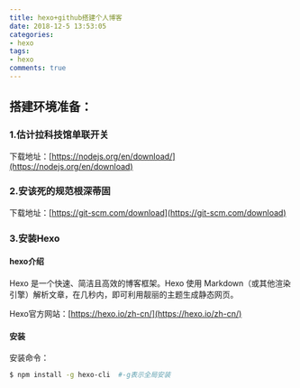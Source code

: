 ```yaml
---
title: hexo+github搭建个人博客
date: 2018-12-5 13:53:05
categories: 
- hexo
tags: 
- hexo
comments: true
---
```


## 搭建环境准备：

### 1.估计拉科技馆单联开关

下载地址：[https://nodejs.org/en/download/](https://nodejs.org/en/download)

### 2.安该死的规范根深蒂固

下载地址：[https://git-scm.com/download](https://git-scm.com/download)

### 3.安装Hexo

#### hexo介绍

Hexo 是一个快速、简洁且高效的博客框架。Hexo 使用 Markdown（或其他渲染引擎）解析文章，在几秒内，即可利用靓丽的主题生成静态网页。

Hexo官方网站：[https://hexo.io/zh-cn/](https://hexo.io/zh-cn/)

#### 安装

安装命令：
``` bash
$ npm install -g hexo-cli  #-g表示全局安装
```
